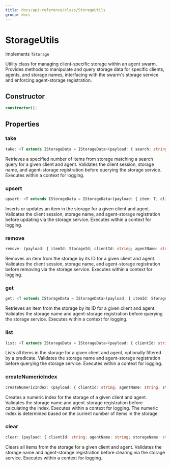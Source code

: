 ```yaml
---
title: docs/api-reference/class/StorageUtils
group: docs
---
```


# StorageUtils

Implements `TStorage`

Utility class for managing client-specific storage within an agent swarm.
Provides methods to manipulate and query storage data for specific clients, agents, and storage names,
interfacing with the swarm's storage service and enforcing agent-storage registration.

## Constructor

```ts
constructor();
```

## Properties

### take

```ts
take: <T extends IStorageData = IStorageData>(payload: { search: string; total: number; clientId: string; agentName: string; storageName: string; score?: number; }) => Promise<T[]>
```

Retrieves a specified number of items from storage matching a search query for a given client and agent.
Validates the client session, storage name, and agent-storage registration before querying the storage service.
Executes within a context for logging.

### upsert

```ts
upsert: <T extends IStorageData = IStorageData>(payload: { item: T; clientId: string; agentName: string; storageName: string; }) => Promise<void>
```

Inserts or updates an item in the storage for a given client and agent.
Validates the client session, storage name, and agent-storage registration before updating via the storage service.
Executes within a context for logging.

### remove

```ts
remove: (payload: { itemId: StorageId; clientId: string; agentName: string; storageName: string; }) => Promise<void>
```

Removes an item from the storage by its ID for a given client and agent.
Validates the client session, storage name, and agent-storage registration before removing via the storage service.
Executes within a context for logging.

### get

```ts
get: <T extends IStorageData = IStorageData>(payload: { itemId: StorageId; clientId: string; agentName: string; storageName: string; }) => Promise<T>
```

Retrieves an item from the storage by its ID for a given client and agent.
Validates the storage name and agent-storage registration before querying the storage service.
Executes within a context for logging.

### list

```ts
list: <T extends IStorageData = IStorageData>(payload: { clientId: string; agentName: string; storageName: string; filter?: (item: T) => boolean; }) => Promise<T[]>
```

Lists all items in the storage for a given client and agent, optionally filtered by a predicate.
Validates the storage name and agent-storage registration before querying the storage service.
Executes within a context for logging.

### createNumericIndex

```ts
createNumericIndex: (payload: { clientId: string; agentName: string; storageName: string; }) => Promise<number>
```

Creates a numeric index for the storage of a given client and agent.
Validates the storage name and agent-storage registration before calculating the index.
Executes within a context for logging.
The numeric index is determined based on the current number of items in the storage.

### clear

```ts
clear: (payload: { clientId: string; agentName: string; storageName: string; }) => Promise<void>
```

Clears all items from the storage for a given client and agent.
Validates the storage name and agent-storage registration before clearing via the storage service.
Executes within a context for logging.
